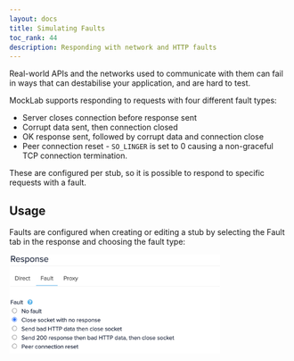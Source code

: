 ```yaml
---
layout: docs
title: Simulating Faults
toc_rank: 44
description: Responding with network and HTTP faults
---
```


Real-world APIs and the networks used to communicate with them can fail in ways that can destabilise your application,
and are hard to test.

MockLab supports responding to requests with four different fault types:
  
* Server closes connection before response sent
* Corrupt data sent, then connection closed
* OK response sent, followed by corrupt data and connection close
* Peer connection reset - `SO_LINGER` is set to 0 causing a non-graceful TCP connection termination.

These are configured per stub, so it is possible to respond to specific requests with a fault.
 
## Usage

Faults are configured when creating or editing a stub by selecting the Fault tab in the response and choosing the fault type:

<img src="/images/screenshots/fault-response.png" title="Fault response" style="width:75%"/>